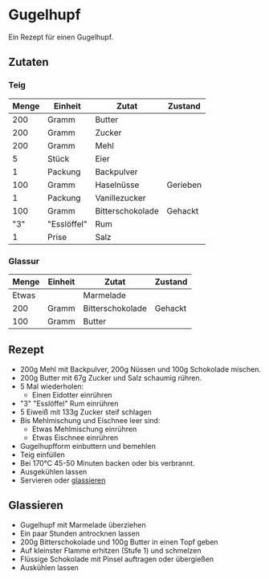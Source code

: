 # Gugelhupf

Ein Rezept für einen Gugelhupf.

## Zutaten

### Teig

| Menge | Einheit   | Zutat             | Zustand   |
| -     | -         | -                 | -         |
| 200   | Gramm     | Butter            |
| 200   | Gramm     | Zucker            |
| 200   | Gramm     | Mehl              |
|   5   | Stück     | Eier              |
|   1   | Packung   | Backpulver        |
| 100   | Gramm     | Haselnüsse        | Gerieben  |
|   1   | Packung   | Vanillezucker     |
| 100   | Gramm     | Bitterschokolade  | Gehackt   |
| "3"   |"Esslöffel"| Rum               |
|   1   | Prise     | Salz              |

### Glassur

| Menge | Einheit   | Zutat             | Zustand   |
| -     | -         | -                 | -         |
| Etwas |           | Marmelade         |
| 200   | Gramm     | Bitterschokolade  | Gehackt   |
| 100   | Gramm     | Butter            |

## Rezept

* 200g Mehl mit Backpulver, 200g Nüssen und 100g Schokolade mischen.
* 200g Butter mit 67g Zucker und Salz schaumig rühren.
* 5 Mal wiederholen:
  * Einen Eidotter einrühren
* "3" "Esslöffel" Rum einrühren
* 5 Eiweiß mit 133g Zucker steif schlagen
* Bis Mehlmischung und Eischnee leer sind:
  * Etwas Mehlmischung einrühren
  * Etwas Eischnee einrühren
* Gugelhupfform einbuttern und bemehlen
* Teig einfüllen
* Bei 170°C 45-50 Minuten backen oder bis verbrannt.
* Ausgekühlen lassen
* Servieren oder [glassieren](/Glassieren)

## Glassieren

* Gugelhupf mit Marmelade überziehen
* Ein paar Stunden antrocknen lassen
* 200g Bitterschokolade und 100g Butter in einen Topf geben
* Auf kleinster Flamme erhitzen (Stufe 1) und schmelzen
* Flüssige Schokolade mit Pinsel auftragen oder übergießen
* Auskühlen lassen
